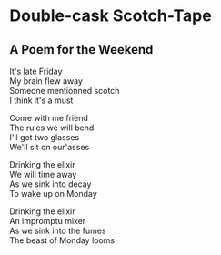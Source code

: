 # Double-cask Scotch-Tape

## A Poem for the Weekend

It's late Friday  
My brain flew away  
Someone mentionned scotch  
I think it's a must  

Come with me friend  
The rules we will bend  
I'll get two glasses  
We'll sit on our'asses  

Drinking the elixir  
We will time away  
As we sink into decay  
To wake up on Monday  

Drinking the elixir  
An impromptu mixer  
As we sink into the fumes  
The beast of Monday looms  
